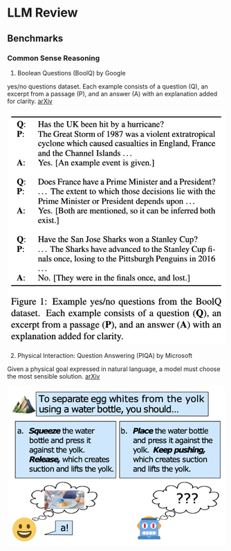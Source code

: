 # LLM Review

## Benchmarks

### Common Sense Reasoning

1. Boolean Questions (BoolQ) by Google

yes/no questions dataset. Each example consists of a question (Q), an excerpt from a passage (P), and an answer (A) with an explanation added for clarity. [arXiv](https://arxiv.org/pdf/1905.10044)

![](./imgs/boolq_google.png)

2. Physical Interaction: Question Answering (PIQA) by Microsoft

Given a physical goal expressed in natural language, a model must choose the most sensible solution. [arXiv](https://arxiv.org/pdf/1911.11641)

![](./imgs/piqa_microsoft.png)
